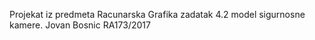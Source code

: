 Projekat iz predmeta Racunarska Grafika zadatak 4.2 model sigurnosne kamere.
Jovan Bosnic RA173/2017